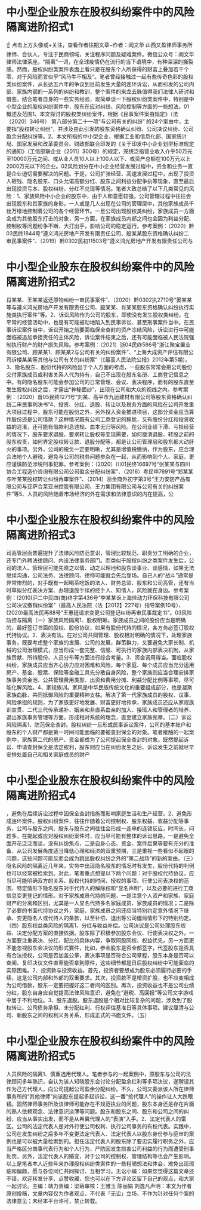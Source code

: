# 中小型企业股东在股权纠纷案件中的风险隔离进阶招式1

☝ 点击上方头像或+关注，查看作者往期文章~作者：阎文华 山西又盈律师事务所律师、合伙人，专注于民商领域，关注程序问题及疑难案件。微信公众号：阎文华律师法律茶座。“隔离”一词，在全球疫情仍在流行的当下语境中，有种深深的撕裂感。然而，股权纠纷类案件表面上看只是在股东个人所获得的财富上叠加若干个零，对于风险而言似乎“风马牛不相及”。笔者曾经接触过一起有些传奇色彩的股权类纠纷案件，从长达五六年的争议到目前发生大量的连环诉讼，从而引发的公司内部、家族内部的一系列的纠纷和教训，整个案件的来龙去脉值得我们法律人研讨和借鉴。结合笔者自身的一些实务经验，现简单谈一下股权纠纷类案件中，特别是中小型企业的股权纠纷案件中，股东在应对纠纷、风险控制等方面的一些想法。01概述及范围1、本文探讨的股权类纠纷案件，根据《民事案件案由规定》（法〔2020〕346号） 第八部分第二十一项“与公司有关的纠纷” 的24个案由中，主要指“股权转让纠纷”，并涉及由此引发的股东资格确认纠纷、公司决议纠纷、公司盈余分配纠纷等。2、本文所指的中小型企业，根据工业和信息化部、国家统计局、国家发展和改革委员会、财政部联合印发的《关于印发中小企业划型标准规定的通知》（工信部联企业〔2011〕300号）的规定，笼统泛指营业收入介乎50万元至10000万元之间、或从业人员10人以上100人以下、或资产总额在100万元以上2000万元以下的企业。02风险划分在中小企业经营发展过程中，资金和业务一直是企业迫切需要解决的问题。于是，公司扩张经营、高速发展过程中，出现了投资人砸钱、隐名股东、口头允诺高额分红、股东之间利益分配争执等现象，直至最后出现投资亏本、股权纠纷、分红不兑现等情况。笔者大致总结了以下几类常见的风险：1、家族风险中小企业的股东中，由于人和意愿较强，公司管理过程中往往会出现股东和其家族的身影，一人或是几人出现在公司的管理层中，其他家族成员千丝万缕地控制着公司的各个经营环节。一旦公司出现股权类纠纷，家族成员一方面会成为其他股东打击的对象，另一方面，在家族成员内部之间也会因为利益分配、控制权等问题纷争不断、大打出手，影响公司的稳定运行。参考案例：（2020）黔03民终1844号“遵义鸿光房地产开发有限责任公司、殷某某股东资格确认纠纷二审民事案件”、（2019）黔0302民初11503号“遵义鸿光房地产开发有限责任公司与

# 中小型企业股东在股权纠纷案件中的风险隔离进阶招式2

肖某某、王某某返还原物纠纷一审民事案件”、（2020）黔0302执2710号“晏某某等与遵义鸿光房地产开发有限责任公司、殷某某、肖某某股东资格确认纠纷执行实施类执行案件”等。2、诉讼风险作为公司的股东，即使没有发生股权类纠纷，在平常的经营活动中，也是有可能被动地陷入到民事诉讼、甚至刑事案件当中。在民事诉讼案件当中，诉讼开始之前要面临保全查封的资产冻结风险，诉讼进行中可能面临被追加承担责任的主体风险，诉讼案件结束之后，还有可能面临被人民法院强制执行财产的财产损失风险。参考案例：（2021）浙04民终586号“浙江聚宝置业有限公司、顾某某1、顾某某2与公司有关的纠纷案件”、“上海大成资产评估有限公司诉楼某某等其他与公司有关的纠纷案”（《最高人民法院公报》2012年第5期）。3、隐名股东、股份代持的风险出于个人方面的考虑，一些股东常常会把公司股份交付家族成员或利害关系人代为持有，自己不出现在股东名册、工商登记信息之中。有的隐名股东可能会参加公司的日常管理、会议、表决程序，而有的股东直至发生股权纠纷之后，才露出“神秘面纱”，出现在公司和大众的视线之内。参考案例：（2020）晋05民终1271号“刘某、高平市九运建材有限公司等股东资格确认纠纷二审民事判决书”4、投资、分红、退股、转让以及税务方面的风险在公司开发重大项目过程中，股东可能在股份之外，另外投入资金推进项目，这部分资金应当算作股份还是公司借款？这种情况既有公司工商登记的尴尬，又有股份分红和投资收益的混淆，还可能有借款利息违规、血本无归等风险。在公司业绩下滑、亏损经营的情况下，股东要求退股、要求转让股权等变现需要，如何厘清退股、转股之前的股东权责，如何界定股权转让款、退股分配等，都是让公司管理层和股东都大动肝火的事项。另外，公司的税负一定要明晰，尤其是增值税缴纳，作为股东，应合理合法地个人避税，避免与公司的税务问题参杂在一起，从而影响到个人、家庭，更应谨慎防范涉税刑事犯罪。参考案例：（2020）川01民终16697号“张某某与四川协合工程造价咨询有限公司公司盈余分配纠纷案”、（2016）粤民申7691号“郑某某与叶某某股权转让纠纷再审案件”、（2014）浙金商外初字第3号“王力安防产品有限公司与亚萨合莱亚洲控股有限公司、王力集团有限公司与公司有关的纠纷案件”等5、人员的风险随着市场经济的外在需求和法律意识的内在提高，公

# 中小型企业股东在股权纠纷案件中的风险隔离进阶招式3

司高管层面普遍提升了法律风险防范意识，管理比较规范、职责分工明确的企业，还专门外聘法律顾问、内设法律事务部门。而类似于股权纠纷之类案件发生后，公司的法人、管理层可能先晓之以情、动之以理地和股东谈事业、谈感情，如果无法继续沟通，公司法务、法律顾问、律师可能就会先后登场。自己人的“战斗”通常是异常惨烈的，对手既有一起喝茶吃饭的法人、财务总监、股东和公司高管，还有当时草拟分红表决方案、办理退股手续的经手人、知情人，风险就在身边。参考案例：(2010)沪二中民四(商)终字第436号“李某某诉上海佳动力环保科技有限公司公司决议撤销纠纷案”（最高人民法院（法【2012】227号）指导案例10号）、 (2020)最高法民再88号“王惠廷请求变更公司登记纠纷再审民事裁定书”。03风险防控与隔离（一）家族风险隔离1、股权明晰。家族成员之间的股份应当是明确的，最好签订书面的股权、股份协议，如果有股份代持的情况，各方务必签订股权代持协议。2、表决有法。在对公司共同管理、股权相对明确的情况下，处理家族事务，既要考虑整个家族的发展、公司的发展，群策群力，又要避免大家长制、机械的公司治理模式，应当形成一套完整、信服、可执行的家族内部表决机制，从家族贡献、所持股份、人员分布等方面进行综合考量。3、资金调用得当。面临股权纠纷，家族成员应当齐心协力应对困难和风险，每个家庭、每个成员应当充分运用房产、基金、股票、保险等金融工具先分散自身风险，整个家族则应当合理安排家族事务资金池、公共管理费用类型、出资和费用分摊、利益分配比例等事项，尽可能化解风险。4、家规族训。家风是中华民族传统文化的重要组成部分，也是凝聚家族血脉、共同抵御风险的重要精神支柱。解决了第一代家族成员的股权、议事、风险承担的规则，为了家族更好地发展、财富更好地传承，家族成员还应从家规族训宣贯、二代三代传承递补、姻亲和非直系血亲的加入、接班人和管理者的培养、退出家族事务管理等方面，形成相对系统的理念，直至建立家族宪章。（二）诉讼风险隔离1、防范保全查封。股权纠纷一旦形成民事诉讼案件，公司的基本账户和股东的个人财产都是第一时间可能面临的要被查封保全的对象。笔者接触的一起案例中，家族第二代的房产、资金都成为了公司提起保全查封的对象。既然提起诉讼、申请查封保全是法定权利，股东则应当在纠纷发生之后、诉讼发生之前就尽早安排处置自己和相关家庭成员的财产

# 中小型企业股东在股权纠纷案件中的风险隔离进阶招式4

，避免在后续诉讼过程中因保全查封措施而影响家庭生活和生产经营。2、避免形成连环案件。股权纠纷案件，往往伴随着公司控制权、股东权益、收益分配等事务，公司与股东之间、股东与股东之间往往会形成一连串的连锁反应，时间长，问题多。在提起或应对股权纠纷案件时，应当尽可能有整体的诉讼思路，一是避免全面开花泛泛而谈，没有纠纷焦点，二是自身心态、资金、案件后果等要有充分的准备，从公司发展角度适当降低心理和经济的双重预期，三是重视一些看似不起眼的问题，这些问题可能反而会成为跳出股权纠纷之外的“第二战场”的新的案由。（三）隐名风险的隔离近几年来，实务中出现隐名股东的情况时有发生，股份代持的判例也可以经常被检索到。对此，笔者重点想提以下两个问题：对于股权代持协议，应当尽可能明确双方的关系、股权代持的时间、授权的事项、行使公司表决权的范围、特定情形下隐名股东对于代持人的解除权和“显名声明”，以及必要的进行工商信息变更登记的情形。对于家族成员代持的问题，一是注意个人资产和家族、家庭财产的分离和区别，尤其是一人显名代持多名家庭成员、家族成员的情况；二是除了必要的书面代持协议之外，家庭、家族成员之间还应当特别约定意外情况下继承、变更隐名人或代持人的条款，以至补偿、退出等公司僵局情形下的特别约定。（四）股东权益类风险的隔离1、分红与收益补偿。公司决议是公司处理股东权益、决定分配方案的直接依据。股东除了积极参加股东会议、行使表决权之外，一方面要注重表决、分红、配比的具体内容，争取同股同权、权益优先，另一方面更不能忽视股东会决议的形式要件，比如，参会股东是否全部签字，代签股东是否具有合法授权，公司是否加盖公章，表决事项是否符合公司章程，股东本身是否可以查阅、复印决议文件直至能否拿到原件，这些细节都是日后股权纠纷中可能面临的实际困难。2、投资款与投资收益。首先，投资者要想成为股东必须履行必要的手续，这是公司内部和外部的双重要求。其次，投资款不是增资扩股，也不应变相成为公司借款，股东一定要把握好这二者间的区别。再次，投资收益也不是公司业绩分红，股东自身应自觉提高法律风险意识，避免在“避税、高回报”等公司文字游戏中居于不利地位。3、股东退股。股东退股是个相对比较复杂的问题，涉及到了股权转让、公司债务承担、未分配红利、行权评估基准日等具体事项。建议厘清与公司、新股东之间的权利义务关系，形成正式的书面文件。（五）

# 中小型企业股东在股权纠纷案件中的风险隔离进阶招式5

人员风险的隔离1、慎重选用代理人。笔者参与的一起案例中，原股东与公司的法律顾问多年熟识，自认为该人知晓股东会讨论分配盈余红利等多项决议，遂聘请其作为己方代理人，向公司提起公司盈余分配纠纷。不久，公司又委派该人所在律师事务所的“其他律师”向该股东提起多起诉讼，这一番“抢代理人”的操作让人大跌眼镜。固然律师事务所及该律师可能存在不规范执业的问题，股东本身还是存在片面的熟人依赖观念、法律意识淡薄等问题。股东和股东之间、股东和公司之间的纠纷，应当从事实出发，而不是从希冀代理人的“表演”入手。2、法定代表人的雷区。公司的法定代表人是对外行使公司权利、执行公司事务的有权代表。实践中，公司在发生纠纷之后多年不变更法定代表人、法定代表人以股东身份参与庭审的案例也是可以被大量检索到的。担任法定代表人的股东除了要忠实履行职务之外，应当严格区分商事代表行为和个人行为，严防因发生损害公司利益的行为而遭受刑事处罚。另外，法定代表人的婚变，对于公司的控制权、管理结构等也会产生影响。以上是笔者本人近些年来办理股权纠纷类案件的一些粗陋想法和体会，难免出现瑕疵和偏颇，愿与各位同仁共同探讨、互相学习。无讼小编：如果您觉得这篇文章还不错，欢迎转发分享、点赞收藏，您也可以在下方评论区留下自己的观点，和大家一起讨论。主编：靖力责编：梁萌审核：王雅玉 陈丽娟 刘逸凡声明：本文为作者原创投稿，文章内容仅为作者观点，不代表「无讼」立场，不作为针对任何个案的法律意见；未经本平台许可，禁止转载。

